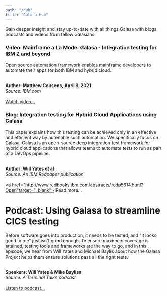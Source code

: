 ```yaml
---
path: "/hub"
title: "Galasa Hub"
---
```


Gain deeper insight and stay up-to-date with all things Galasa with blogs, podcasts and videos from fellow Galasians. 

### Video: Mainframe a La Mode: Galasa - Integration testing for IBM Z and beyond
Open source automation framework enables mainframe developers to automate their apps for both IBM and hybrid cloud. <br><br>

**Author: Matthew Cousens, April 9, 2021**<br>
*Source: IBM.com*<br><br>
<a href="https://developer.ibm.com/videos/mainframe-a-la-mode-galasa-integration-testing-for-ibm-z-and-beyond/" target="_blank">
 Watch video...</a>

### Blog: Integration testing for Hybrid Cloud Applications using Galasa
This paper explains how this testing can be achieved only in an effective and efficient way by autenable such automation. We specifically focus on Galasa. Galasa is an open-source deep integration test framework for hybrid cloud applications that allows teams to automate tests to run as part of a DevOps pipeline. <br><br>

**Author: Will Yates et al**<br>
*Source: An IBM Redpaper publication*<br><br>
<a href="http://www.redbooks.ibm.com/abstracts/redp5614.html?Open"target="_blank"> Read more...</a> 


# Podcast: Using Galasa to streamline CICS testing
Before software goes into production, it needs to be tested, and "It looks good to me" just isn't good enough. To ensure maximum coverage is attained, testing tools and frameworks are the way to go, and in this episode, we hear from Will Yates and Michael Baylis about how the Galasa Project helps them ensure solutions pass all the right tests.  <br><br>

**Speakers: Will Yates & Mike Bayliss**<br>
*Source: A Terminal Talks podcast*<br><br>
<a href="https://www.terminaltalk.net/e/will-yates-and-michael-baylis-using-galasa-to-streamline-cics-testing/" target="_blank"> Listen to podcast...</a>